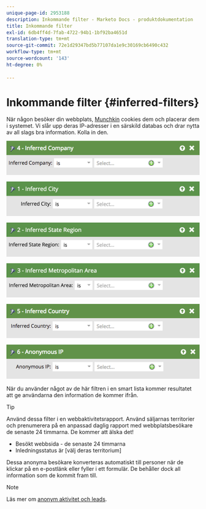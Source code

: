 ```yaml
---
unique-page-id: 2953188
description: Inkommande filter - Marketo Docs - produktdokumentation
title: Inkommande filter
exl-id: 6db4ff4d-7fab-4722-94b1-1bf92ba4651d
translation-type: tm+mt
source-git-commit: 72e1d29347bd5b77107da1e9c30169cb6490c432
workflow-type: tm+mt
source-wordcount: '143'
ht-degree: 0%

---
```


# Inkommande filter {#inferred-filters}

När någon besöker din webbplats, [Munchkin](/help/marketo/product-docs/administration/additional-integrations/add-munchkin-tracking-code-to-your-website.md) cookies dem och placerar dem i systemet. Vi slår upp deras IP-adresser i en särskild databas och drar nytta av all slags bra information. Kolla in den.

![](assets/image2015-4-27-13-3a25-3a46.png)

![](assets/image2015-4-27-16-3a58-3a53.png)

![](assets/image2015-4-27-16-3a59-3a35.png)

![](assets/image2015-4-27-17-3a0-3a12.png)

![](assets/image2015-4-27-13-3a36-3a9.png)

![](assets/image2015-4-27-13-3a30-3a48.png)

När du använder något av de här filtren i en smart lista kommer resultatet att ge användarna den information de kommer ifrån.

>[!TIP]
>
>Använd dessa filter i en webbaktivitetsrapport. Använd säljarnas territorier och prenumerera på en anpassad daglig rapport med webbplatsbesökare de senaste 24 timmarna. De kommer att älska det!
>
>* Besökt webbsida - de senaste 24 timmarna
>* Inledningsstatus är [välj deras territorium]


Dessa anonyma besökare konverteras automatiskt till personer när de klickar på en e-postlänk eller fyller i ett formulär. De behåller dock all information som de kommit fram till.

>[!NOTE]
>
>Läs mer om [anonym aktivitet och leads](/help/marketo/product-docs/core-marketo-concepts/smart-lists-and-static-lists/managing-people-in-smart-lists/understanding-anonymous-activity-and-people.md).
